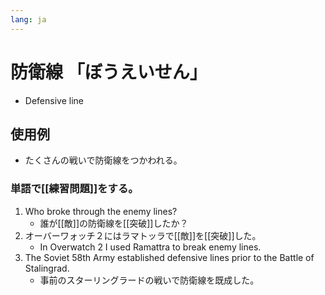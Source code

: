 ```yaml
---
lang: ja
---
```

# 防衛線 「ぼうえいせん」
- Defensive line
## 使用例
- たくさんの戦いで防衛線をつかわれる。

### 単語で[[練習問題]]をする。
1. Who broke through the enemy lines?
	- 誰が[[敵]]の防衛線を[[突破]]したか？
1. オーバーワォッチ２にはラマトッラで[[敵]]を[[突破]]した。
	- In Overwatch 2 I used Ramattra to break enemy lines.
2. The Soviet 58th Army established defensive lines prior to the Battle of Stalingrad.
	-  事前のスターリングラードの戦いで防衛線を既成した。